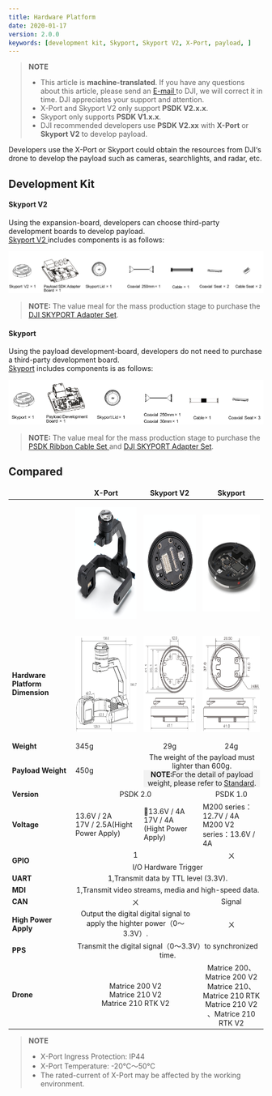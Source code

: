 ```yaml
---
title: Hardware Platform
date: 2020-01-17
version: 2.0.0
keywords: [development kit, Skyport, Skyport V2, X-Port, payload, ]
---
```

> **NOTE** 
> * This article is **machine-translated**. If you have any questions about this article, please send an <a href="mailto:dev@dji.com">E-mail </a>to DJI, we will correct it in time. DJI appreciates your support and attention.
> * X-Port and Skyport V2 only support **PSDK V2.x.x**.
> * Skyport only supports **PSDK V1.x.x**.
> * DJI recommended developers use **PSDK V2.xx** with **X-Port** or **Skyport V2** to develop payload.

Developers use the X-Port or Skyport could obtain the resources from DJI‘s drone to develop the payload such as cameras, searchlights, and radar, etc.

## Development Kit

#### Skyport V2
Using the expansion-board, developers can choose third-party development boards to develop payload.     
<a href="https://store.dji.com/product/psdk-development-kit-v2">Skyport V2 </a>includes components is as follows:
<div>
<div style="text-align: left"><p><span>
      <img src="../images/V1-en.png" width="800" alt/></span></p>
</div></div>

> **NOTE:** The value meal for the mass production stage to purchase the <a href="https://store.dji.com/product/dji-skyport-adapter-set-v2">DJI SKYPORT Adapter Set</a>.

#### Skyport
Using the payload development-board, developers do not need to purchase a third-party development board.     
<a href="https://store.dji.com/product/psdk-development-kit">Skyport</a> includes components is as follows:  
<div>
<div style="text-align: left"><p><span>
      <img src="../images/V2-en.png" width="800" alt/></span></p>
</div></div>

> **NOTE:** The value meal for the mass production stage to purchase the <a href="https://store.dji.com/product/psdk-ribbon-cable-set">PSDK Ribbon Cable Set
</a>and <a href="https://store.dji.com/product/dji-skyport-adapter-set">DJI SKYPORT Adapter Set</a>.


## Compared
<table id="t1">
  <thead>
    <tr>
      <th style="border:none">   </th>
      <th style="border:none;text-align:center">X-Port</th>
      <th style="border:none;text-align:center">Skyport V2</th>
      <th style="border:none;text-align:center">Skyport </th>
    </tr>
  </thead>
  <tbody>
    <tr style="text-align:center">
      <td style="border-right: none;text-align:left;border-left: none;"> </td>
      <td style="border-right: none;border-left: none;"><div><p><span>
      <img src="../images/X-Port.png" height="220" width="220" style="vertical-align:middle" alt/></span></p></div></td>
      <td style="border-right: none;"><div><p><span>
      <img src="../images/SkyPort2.png" height="190" width="150" style="vertical-align:middle" alt/></span></p></div></td>
      <td style="border-right: none;"><div><p><span>
      <img src="../images/SkyPort1.png" height="190" width="150" style="vertical-align:middle" alt/></span></p></div></td>
    </tr>
    <tr style="text-align:center">
      <td style="border-right: none;text-align:left;border-left: none;"><b>Hardware Platform Dimension</b></td>
      <td style="border-right: none;border-left: none;"><div><p><span>
      <img src="../images/XPort-size.png" height="190" width="240" style="vertical-align:middle" alt/></span></p></div></td>
      <td style="border-right: none;"><div><p><span>
      <img src="../images/SkyPort2-size.png" height="190" width="220" style="vertical-align:middle" alt/></span></p></div></td>
      <td style="border-right: none;"><div><p><span>
      <img src="../images/SkyPort1-size.png" height="190" width="200" style="vertical-align:middle" alt/></span></p></div></td>
    </tr>
    <tr style="text-align:center">
      <td style="border-left: none;text-align:left;border-right: none;"><b>Weight</b></td>
      <td style="border-right: none;border-left: none;text-align:left">345g</td>
      <td style="border-right: none;">29g</td>
      <td style="border-right: none;">24g</td>
    </tr>
    </tr>
    <tr style="text-align:center">
      <td style="text-align:left;border-right: none;border-left: none"><b>Payload Weight</b></td>
      <td style="border-right: none;text-align:left;border-left: none;">450g</td>
      <td colspan="2" 1style="border-right: none;">The weight of the payload must lighter than 600g.</br><div style="background:#F2F2F2"> <b>NOTE:</b>For the detail of payload weight, please refer to <a href=../2.选型指南/01.了解负载标准.html>Standard</a>.</div></td>
    </tr>
    <tr style="text-align:center">
      <td style="border-right: none;text-align:left;border-left: none;"><b>Version</b></td>
      <td  colspan="2" style="border-right: none;border-left: none;">PSDK 2.0</br>
     </td>
      <td style="border-right: none;"> PSDK 1.0</td>
    </tr>
    <tr style="text-align:left">
      <td style="border-left: none;text-align:left;border-right: none;"><b>Voltage</b></td>
      <td style="border-right: none;text-align:left; border-right: none;border-left: none;"> 13.6V / 2A</br>17V / 2.5A(Hight Power Apply)
     </td>
      <td style="border-right: none;"> 13.6V / 4A </br> 17V / 4A (Hight Power Apply)</td>
      <td style="border-right: none;">M200 series：12.7V / 4A </br>M200 V2 series：13.6V / 4A </td>
    </tr>
    <tr>
    <td rowspan=2 style="border-top: none;border-left: none;border-right: none;text-align:left"><b>GPIO</b></td>
    <td colspan="2" style="text-align:center;border-left: none;">1</td>
    <td style="border: none;text-align:center">ㄨ</td>
    </tr>
    <tr style="text-align:center" >
      <td colspan="3" style="border-top: none;border-right: none;border-right: none;border-left: none;">I/O Hardware Trigger</td>
    </tr>
    <tr style="text-align:center" >
      <td style="border-left: none;text-align:left;border-right: none;"><b>UART</b></td>
      <td colspan="3" style="border-right: none;border-left: none;" >1,Transmit data by TTL level (3.3V).</td>
    </tr>
    <tr style="text-align:center" >
      <td style="border-left: none;text-align:left;border-right: none;"><b>MDI</b></td>
      <td colspan="3" style="border-right: none;border-left: none;" >1,Transmit video streams, media and high-speed data.</td>
    </tr>
    <tr style="text-align:center" >
      <td style="border-right: none;text-align:left;border-left: none;border-right: none;"><b>CAN</b></td>
      <td colspan="2" style="border-right: none;border-left: none;">ㄨ</td>
      <td style="border-right: none;">Signal</td>
    </tr>
    <tr style="text-align:center" >
      <td style="border-right: none;text-align:left;border-left: none;"><b>High Power Apply</b> </td>
      <td  colspan="2" style="border-left: none;border-right: none;">Output the digital digital signal to apply the highter power（0～3.3V）.</td>
      <td style="border-right: none;">ㄨ</td>
    </tr>
    <tr style="text-align:center" >
      <td style="border-left: none;text-align:left;border-right: none;"><b>PPS</b></td>
      <td colspan="3" style="border-right: none;border-left: none;" >Transmit the digital signal（0～3.3V）to synchronized time.</td>
    </tr>
    <tr style="text-align:center">
      <td style="border-right: none;text-align:left;border-left: none;"><b>Drone</b></td>
      <td colspan="2" style="border-right: none;border-left: none;">Matrice 200 V2</br>Matrice 210 V2 </br> Matrice 210 RTK V2    
     </td>
      <td style="border-right: none;">Matrice 200、Matrice 200 V2</br>Matrice 210、Matrice 210 RTK</br>Matrice 210 V2 、Matrice 210 RTK V2</td>
    </tr>
  </tbody>
</table>

> **NOTE** 
> * X-Port Ingress Protection: IP44
> * X-Port Temperature: -20°C～50°C
> * The rated-current of X-Port may be affected by the working environment.
